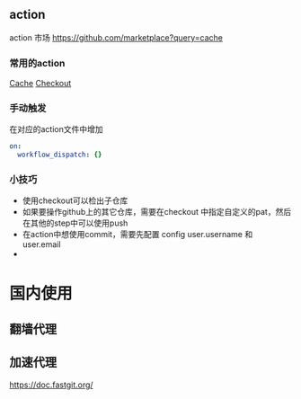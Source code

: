 ## action

action 市场 https://github.com/marketplace?query=cache

### 常用的action

[Cache](https://github.com/marketplace/actions/cache)
[Checkout](https://github.com/actions/checkout)

### 手动触发
在对应的action文件中增加
```yml
on:
  workflow_dispatch: {}
```
### 小技巧
- 使用checkout可以检出子仓库
- 如果要操作github上的其它仓库，需要在checkout 中指定自定义的pat，然后在其他的step中可以使用push
- 在action中想使用commit，需要先配置 config user.username 和 user.email
- 

# 国内使用

## 翻墙代理

## 加速代理

https://doc.fastgit.org/
